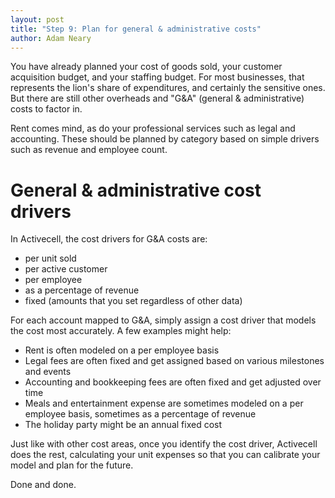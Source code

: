 ```yaml
---
layout: post
title: "Step 9: Plan for general & administrative costs"
author: Adam Neary
---
```


You have already planned your cost of goods sold, your customer acquisition budget, and your staffing budget. For most businesses, that represents the lion's share of expenditures, and certainly the sensitive ones. But there are still other overheads and "G&A" (general & administrative) costs to factor in.

Rent comes mind, as do your professional services such as legal and accounting. These should be planned by category based on simple drivers such as revenue and employee count.

# General & administrative cost drivers

In Activecell, the cost drivers for G&A costs are:

* per unit sold
* per active customer
* per employee
* as a percentage of revenue
* fixed (amounts that you set regardless of other data)

For each account mapped to G&A, simply assign a cost driver that models the cost most accurately. A few examples might help:

* Rent is often modeled on a per employee basis
* Legal fees are often fixed and get assigned based on various milestones and events
* Accounting and bookkeeping fees are often fixed and get adjusted over time
* Meals and entertainment expense are sometimes modeled on a per employee basis, sometimes as a percentage of revenue
* The holiday party might be an annual fixed cost

Just like with other cost areas, once you identify the cost driver, Activecell does the rest, calculating your unit expenses so that you can calibrate your model and plan for the future.

Done and done.
